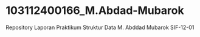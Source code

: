 # 103112400166_M.Abdad-Mubarok
Repository Laporan Praktikum  Struktur Data M. Abddad Mubarok SIF-12-01
